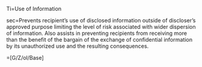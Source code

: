 Ti=Use of Information

sec=Prevents recipient’s use of disclosed information outside of discloser’s approved purpose limiting the level of risk associated with wider dispersion of information. Also assists in preventing recipients from receiving more than the benefit of the bargain of the exchange of confidential information by its unauthorized use and the resulting consequences.

=[G/Z/ol/Base]
